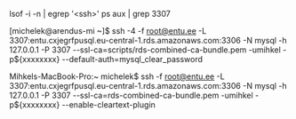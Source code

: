 lsof -i -n | egrep '\<ssh\>'
ps aux | grep 3307


[michelek@arendus-mi ~]$
          ssh -4 -f root@entu.ee -L 3307:entu.cxjegrfpusql.eu-central-1.rds.amazonaws.com:3306 -N
          mysql -h 127.0.0.1 -P 3307 --ssl-ca=scripts/rds-combined-ca-bundle.pem  -umihkel -p${xxxxxxxx} --default-auth=mysql_clear_password

Mihkels-MacBook-Pro:~ michelek$
          ssh -f root@entu.ee -L 3307:entu.cxjegrfpusql.eu-central-1.rds.amazonaws.com:3306 -N
          mysql -h 127.0.0.1 -P 3307 --ssl-ca=rds-combined-ca-bundle.pem  -umihkel -p${xxxxxxxx} --enable-cleartext-plugin
